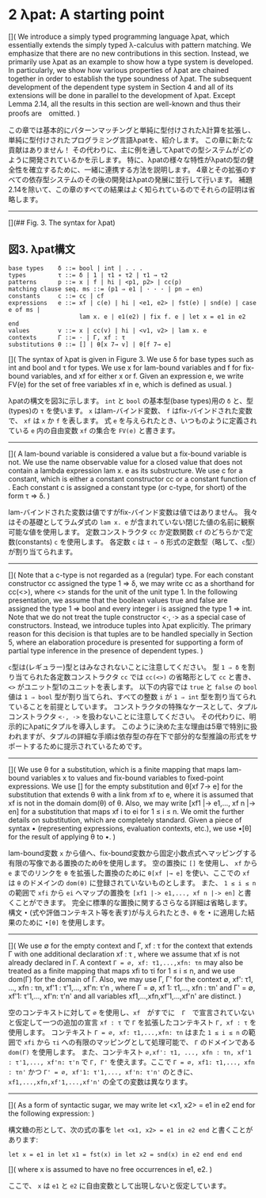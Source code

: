 # 2 λpat: A starting point

  [](
  We introduce a simply typed programming language λpat, which essentially extends the simply typed λ-calculus with pattern matching.
  We emphasize that there are no new contributions in this section.
  Instead, we primarily use λpat as an example to show how a type system is developed.
  In particularly, we show how various properties of λpat are chained together in order to establish the type soundness of λpat. 
  The subsequent development of the dependent type system in Section 4 and all of its extensions will be done in parallel to the development of λpat.
  Except Lemma 2.14, all the results in this section are well-known and thus their proofs are　omitted.
  )

  この章では基本的にパターンマッチングと単純に型付けされたλ計算を拡張し、単純に型付けされたプログラミング言語λpatを、紹介します。
  この章に新たな貢献はありません！
  その代わりに、主に例を通してλpatでの型システムがどのように開発されているかを示します。
  特に、λpatの様々な特性がλpatの型の健全性を確立するために、一緒に連携する方法を説明します。
  4章とその拡張のすべての依存型システムのその後の開発はλpatの発展に並行して行います。
  補題2.14を除いて、この章のすべての結果はよく知られているのでそれらの証明は省略します。

  ----

[](## Fig. 3. The syntax for λpat)

## 図3. λpat構文

    base types    δ ::= bool | int | . . .
    types         τ ::= δ | 1 | τ1 ∗ τ2 | τ1 → τ2
    patterns      p ::= x | f | hi | <p1, p2> | cc(p)
    matching clause seq. ms ::= (p1 ⇒ e1 | · · · | pn ⇒ en)
    constants     c ::= cc | cf
    expressions   e ::= xf | c(e) | hi | <e1, e2> | fst(e) | snd(e) | case e of ms |
                        lam x. e | e1(e2) | fix f. e | let x = e1 in e2 end
    values        v ::= x | cc(v) | hi | <v1, v2> | lam x. e
    contexts      Γ ::= · | Γ, xf : τ
    substitutions θ ::= [] | θ[x 7→ v] | θ[f 7→ e]

  [](
  The syntax of λpat is given in Figure 3.
  We use δ for base types such as int and bool and τ for types.
  We use x for lam-bound variables and f for fix-bound variables, and xf for either x or f.
  Given an expression e, we write FV(e) for the set of free variables xf in e, which is defined as usual.
  )

  λpatの構文を図3に示します。
  `int` と `bool` の基本型(base types)用の `δ` と、型(types)の `τ` を使います。
  `x` はlam-バインド変数、 `f` はfix-バインドされた変数で、 `xf` は `x` か `f` を表します。
  式 `e` を与えられたとき、いつものように定義されている `e` 内の自由変数 `xf` の集合を `FV(e)` と書きます。

  ----

  [](
  A lam-bound variable is considered a value but a fix-bound variable is not.
  We use the name observable value for a closed value that does not contain a lambda expression lam x. e as its substructure.
  We use c for a constant, which is either a constant constructor cc or a constant function cf .
  Each constant c is assigned a constant type (or c-type, for short) of the form τ ⇒ δ.
  )

  lam-バインドされた変数は値ですがfix-バインド変数は値ではありません。
  我々はその基礎としてラムダ式の `lam x. e` が含まれていない閉じた値の名前に観察可能な値を使用します。
  定数コンストラクタ `cc` か定数関数 `cf` のどちらかで定数(constants) `c` を使用します。
  各定数 `c` は `τ ⇒ δ` 形式の定数型（略して、`c`型）が割り当てられます。
  
  ----

  [](
  Note that a c-type is not regarded as a (regular) type.
  For each constant constructor cc assigned the type 1 ⇒ δ, we may write cc as a shorthand for cc(<>), where <> stands for the unit of the unit type 1.
  In the following presentation, we assume that the boolean values true and false are assigned the type 1 ⇒ bool and every integer i is assigned the type 1 ⇒ int.
  Note that we do not treat the tuple constructor <·, ·> as a special case of constructors.
  Instead, we introduce tuples into λpat explicitly.
  The primary reason for this decision is that tuples are to be handled specially in Section 5, where an elaboration procedure is presented for supporting a form of partial type inference in the presence of dependent types.
  )

  `c`型は(レギュラー)型とはみなされないことに注意してください。
  型 `1 ⇒ δ` を割り当てられた各定数コンストラクタ `cc` では `cc(<>)` の省略形として `cc` と書き、 `<>` がユニット型1のユニットを表します。
  以下の内容では `true` と `false` の `bool` 値は `1 ⇒ bool` 型が割り当てられ、すべての整数 `i` が `1 ⇒ int` 型を割り当てられていることを前提としています。
  コンストラクタの特殊なケースとして、タプルコンストラクタ `<·, ·>` を扱わないことに注意してください。
  その代わりに、明示的にλpatにタプルを導入します。
  このように決めた主な理由は5章で特別に扱われますが、タプルの詳細な手順は依存型の存在下で部分的な型推論の形式をサポートするために提示されているためです。

  ----

  [](
  We use θ for a substitution, which is a finite mapping that maps lam-bound variables x to values and fix-bound variables to fixed-point expressions.
  We use [] for the empty substitution and θ[xf 7→ e] for the substitution that extends θ with a link from xf to e, where it is assumed that xf is not in the domain dom(θ) of θ.
  Also, we may write [xf1 |-> e1,..., xf n |-> en] for a substitution that maps xf i to ei for 1 ≤ i ≤ n.
  We omit the further details on substitution, which are completely standard.
  Given a piece of syntax • (representing expressions, evaluation contexts, etc.), we use •[θ] for the result of applying θ to •.
  )

  lam-bound変数 `x` から値へ、fix-bound変数から固定小数点式へマッピングする有限の写像である置換のためθを使用します。
  空の置換に `[]` を使用し、 `xf` から `e` までのリンクを `θ` を拡張した置換のために `θ[xf |→ e]` を使い、ここでの `xf` は `θ` のドメインの `dom(θ)` に登録されていないものとします。
  また、 `1 ≤ i ≤ n` の範囲で `xfi` から `ei` へマップの置換を `[xf1 |-> e1,..., xf n |-> en]` と書くことができます。
  完全に標準的な置換に関するさらなる詳細は省略します。
  構文 `•` (式や評価コンテキスト等を表す)が与えられたとき、`θ` を `•` に適用した結果のために `•[θ]` を使用します。

  ----

  [](
  We use ∅ for the empty context and Γ, xf : τ for the context that extends Γ with one additional declaration xf : τ , where we assume that xf is not already declared in Γ.
  A context `Γ = ∅, xf: τ1,...,xfn: τn` may also be treated as a finite mapping that maps xfi to τi for 1 ≤ i ≤ n, and we use dom(Γ) for the domain of Γ. 
  Also, we may use Γ, Γ' for the context ∅, xf': τ1, ..., xfn : τn, xf'1 : τ'1,..., xf'n: τ'n , where Γ = ∅, xf 1: τ1,..., xfn : τn' and Γ' = ∅, xf'1: τ'1,..., xf'n: τ'n' and all variables xf1,...,xfn,xf'1,...,xf'n' are distinct.
  )

  空のコンテキストに対して `∅` を使用し、`xf`　がすでに　`Γ`　で宣言されていないと仮定して一つの追加の宣言 `xf : τ` で `Γ` を拡張したコンテキスト `Γ, xf : τ` を使用します。
  コンテキスト `Γ = ∅, xf: τ1,...,xfn: τn` はまた `1 ≤ i ≤ n` の範囲で `xfi` から `τi` への有限のマッピングとして処理可能で、 `Γ` のドメインである `dom(Γ)` を使用します。
  また、コンテキスト `∅,xf': τ1, ..., xfn : τn, xf'1 : τ'1,..., xf'n: τ'n` で `Γ, Γ'` を使えます。ここで `Γ = ∅, xf1: τ1,..., xfn : τn'` かつ `Γ' = ∅, xf'1: τ'1,..., xf'n: τ'n'` のときに、`xf1,...,xfn,xf'1,...,xf'n'` の全ての変数は異なります。

  ----

  [](
  As a form of syntactic sugar, we may write let <x1, x2> = e1 in e2 end for the following expression:
  )

  構文糖の形として、次の式の事を `let <x1, x2> = e1 in e2 end` と書くことがあります:

    let x = e1 in let x1 = fst(x) in let x2 = snd(x) in e2 end end end

  [](
  where x is assumed to have no free occurrences in e1, e2.
  )

  ここで、 `x` は `e1` と `e2` に自由変数として出現しないと仮定しています。
